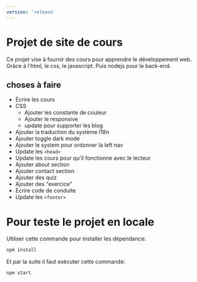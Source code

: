 ```yaml
---
version: 'release'
---
```


# Projet de site de cours

Ce projet vise à fournir des cours pour apprendre le développement web.
Grâce à l'html, le css, le javascript. Puis nodejs pour le back-end.

## choses à faire

- Écrire les cours
- CSS
    - Ajouter les constante de couleur
    - Ajouter le responsive 
    - update pour supporter les blog
- Ajouter la traduction du système I18n
- Ajouter toggle dark mode
- Ajouter le system pour ordonner la left nav
- Update les `<head>`
- Update les cours pour qu'il fonctionne avec le lecteur
- Ajouter about section 
- Ajouter contact section
- Ajouter des quiz
- Ajouter des "exercice"
- Écrire code de conduite
- Update les `<footer>`

# Pour teste le projet en locale

Utiliser cette commande pour installer les dépendance:

```bash
npm install
```

Et par la suite il faut exécuter cette commande:

```bash
npm start
```
